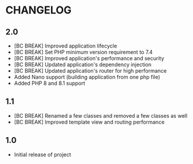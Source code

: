CHANGELOG
=========

2.0
---

* [BC BREAK] Improved application lifecycle
* [BC BREAK] Set PHP minimum version requirement to 7.4
* [BC BREAK] Improved application's performance and security
* [BC BREAK] Updated application's dependency injection
* [BC BREAK] Updated application's router for high performance
* Added Nano support (building application from one php file)
* Added PHP 8 and 8.1 support

1.1
---

* [BC BREAK] Renamed a few classes and removed a few classes as well
* [BC BREAK] Improved template view and routing performance

1.0
---

* Initial release of project

